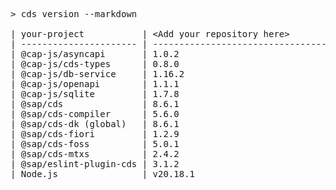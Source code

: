 <!-- this file is automatically generated and updated by a github action -->
<pre class="log">
> cds version --markdown

| your-project           | &lt;Add your repository here&gt;              |
| ---------------------- | --------------------------------------- |
| @cap-js/asyncapi       | 1.0.2                                   |
| @cap-js/cds-types      | 0.8.0                                   |
| @cap-js/db-service     | 1.16.2                                  |
| @cap-js/openapi        | 1.1.1                                   |
| @cap-js/sqlite         | 1.7.8                                   |
| @sap/cds               | 8.6.1                                   |
| @sap/cds-compiler      | 5.6.0                                   |
| @sap/cds-dk (global)   | 8.6.1                                   |
| @sap/cds-fiori         | 1.2.9                                   |
| @sap/cds-foss          | 5.0.1                                   |
| @sap/cds-mtxs          | 2.4.2                                   |
| @sap/eslint-plugin-cds | 3.1.2                                   |
| Node.js                | v20.18.1                                |
</pre>
